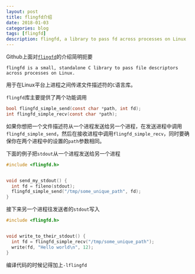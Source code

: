 ```yaml
---
layout: post
title: flingfd介绍
date: 2018-01-03
categories: blog
tags: [flingfd]
description: flingfd, a library to pass fd across processes on Linux
---
```


Github上面对[`flingfd`](https://github.com/sharvil/flingfd)的介绍简明扼要
```
flingfd is a small, standalone C library to pass file descriptors across processes on Linux.
```
用于在Linux平台上进程之间传递文件描述符的`C`语言库。

`flingfd`库主要提供了两个功能调用
```c
bool flingfd_simple_send(const char *path, int fd);
int flingfd_simple_recv(const char *path);
```

如果你想把一个文件描述符从一个进程发送给另一个进程，在发送进程中调用`flingfd_simple_send`，然后在接收进程中调用`flingfd_simple_recv`，同时要确保你在两个进程中的设置的`path`参数相同。

下面的例子把`stdout`从一个进程发送给另一个进程
```c
#include <flingfd.h>


void send_my_stdout() {
  int fd = fileno(stdout);
  flingfd_simple_send("/tmp/some_unique_path", fd);
}
```
接下来另一个进程往发送者的`stdout`写入
```c
#include <flingfd.h>


void write_to_their_stdout() {
  int fd = flingfd_simple_recv("/tmp/some_unique_path");
  write(fd, "Hello world\n", 12);
}
```
编译代码的时候记得加上`-lflingfd`
